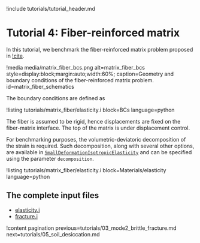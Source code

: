 !include tutorials/tutorial_header.md

# Tutorial 4: Fiber-reinforced matrix

In this tutorial, we benchmark the fiber-reinforced matrix problem proposed in [!cite](bourdin2007numerical).

!media media/matrix_fiber_bcs.png alt=matrix_fiber_bcs style=display:block;margin:auto;width:60%; caption=Geometry and boundary conditions of the fiber-reinforced matrix problem. id=matrix_fiber_schematics

The boundary conditions are defined as

!listing tutorials/matrix_fiber/elasticity.i
         block=BCs
         language=python

The fiber is assumed to be rigid, hence displacements are fixed on the fiber-matrix interface. The top of the matrix is under displacement control.

For benchmarking purposes, the volumetric-deviatoric decomposition of the strain is required. Such decomposition, along with several other options, are available in [`SmallDeformationIsotropicElasticity`](SmallDeformationIsotropicElasticity.md) and can be specified using the parameter `decomposition`.

!listing tutorials/matrix_fiber/elasticity.i
         block=Materials/elasticity
         language=python

## The complete input files

- [elasticity.i](tutorials/matrix_fiber/elasticity.i)
- [fracture.i](tutorials/matrix_fiber/fracture.i)

!content pagination previous=tutorials/03_mode2_brittle_fracture.md
                    next=tutorials/05_soil_desiccation.md
